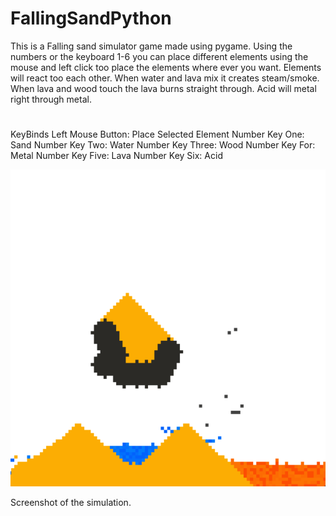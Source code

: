 # FallingSandPython
This is a Falling sand simulator game made using pygame. Using the numbers or the keyboard 1-6 you can place different elements using the mouse and left click too place the elements where ever you want. Elements will react too each other. When water and lava mix it creates steam/smoke. When lava and wood touch the lava burns straight through. Acid will metal right through metal.


# 
KeyBinds
Left Mouse Button: Place Selected Element
Number Key One: Sand
Number Key Two: Water
Number Key Three: Wood
Number Key For: Metal
Number Key Five: Lava
Number Key Six: Acid

![screenshot](/docs/assets/ElementsScreenShot.png)

Screenshot of the simulation.
